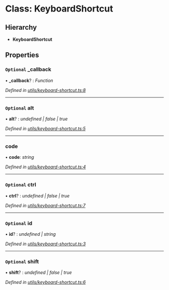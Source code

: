 # Class: KeyboardShortcut

## Hierarchy

* **KeyboardShortcut**

## Properties

### `Optional` _callback

• **_callback**? : *Function*

*Defined in [utils/keyboard-shortcut.ts:8](https://github.com/TNOCS/csnext/blob/b9521f0/packages/cs-core/src/utils/keyboard-shortcut.ts#L8)*

___

### `Optional` alt

• **alt**? : *undefined | false | true*

*Defined in [utils/keyboard-shortcut.ts:5](https://github.com/TNOCS/csnext/blob/b9521f0/packages/cs-core/src/utils/keyboard-shortcut.ts#L5)*

___

###  code

• **code**: *string*

*Defined in [utils/keyboard-shortcut.ts:4](https://github.com/TNOCS/csnext/blob/b9521f0/packages/cs-core/src/utils/keyboard-shortcut.ts#L4)*

___

### `Optional` ctrl

• **ctrl**? : *undefined | false | true*

*Defined in [utils/keyboard-shortcut.ts:7](https://github.com/TNOCS/csnext/blob/b9521f0/packages/cs-core/src/utils/keyboard-shortcut.ts#L7)*

___

### `Optional` id

• **id**? : *undefined | string*

*Defined in [utils/keyboard-shortcut.ts:3](https://github.com/TNOCS/csnext/blob/b9521f0/packages/cs-core/src/utils/keyboard-shortcut.ts#L3)*

___

### `Optional` shift

• **shift**? : *undefined | false | true*

*Defined in [utils/keyboard-shortcut.ts:6](https://github.com/TNOCS/csnext/blob/b9521f0/packages/cs-core/src/utils/keyboard-shortcut.ts#L6)*
